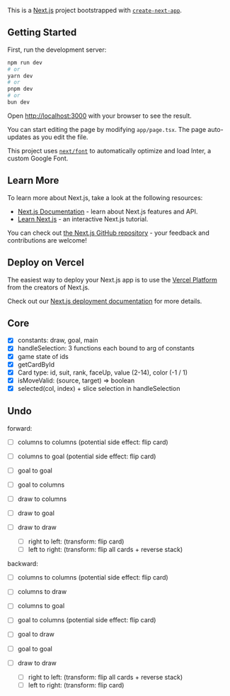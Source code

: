 This is a [Next.js](https://nextjs.org/) project bootstrapped with [`create-next-app`](https://github.com/vercel/next.js/tree/canary/packages/create-next-app).

## Getting Started

First, run the development server:

```bash
npm run dev
# or
yarn dev
# or
pnpm dev
# or
bun dev
```

Open [http://localhost:3000](http://localhost:3000) with your browser to see the result.

You can start editing the page by modifying `app/page.tsx`. The page auto-updates as you edit the file.

This project uses [`next/font`](https://nextjs.org/docs/basic-features/font-optimization) to automatically optimize and load Inter, a custom Google Font.

## Learn More

To learn more about Next.js, take a look at the following resources:

- [Next.js Documentation](https://nextjs.org/docs) - learn about Next.js features and API.
- [Learn Next.js](https://nextjs.org/learn) - an interactive Next.js tutorial.

You can check out [the Next.js GitHub repository](https://github.com/vercel/next.js/) - your feedback and contributions are welcome!

## Deploy on Vercel

The easiest way to deploy your Next.js app is to use the [Vercel Platform](https://vercel.com/new?utm_medium=default-template&filter=next.js&utm_source=create-next-app&utm_campaign=create-next-app-readme) from the creators of Next.js.

Check out our [Next.js deployment documentation](https://nextjs.org/docs/deployment) for more details.

## Core

- [x] constants: draw, goal, main
- [x] handleSelection: 3 functions each bound to arg of constants
- [x] game state of ids
- [x] getCardById
- [x] Card type: id, suit, rank, faceUp, value (2-14), color (-1 / 1)
- [x] isMoveValid: (source, target) => boolean
- [x] selected(col, index) + slice selection in handleSelection

## Undo

forward:

- [ ] columns to columns (potential side effect: flip card)
- [ ] columns to goal (potential side effect: flip card)

- [ ] goal to goal
- [ ] goal to columns

- [ ] draw to columns
- [ ] draw to goal
- [ ] draw to draw
  - [ ] right to left: (transform: flip card)
  - [ ] left to right: (transform: flip all cards + reverse stack)

backward:

- [ ] columns to columns (potential side effect: flip card)
- [ ] columns to draw
- [ ] columns to goal

- [ ] goal to columns (potential side effect: flip card)
- [ ] goal to draw
- [ ] goal to goal

- [ ] draw to draw
  - [ ] right to left: (transform: flip all cards + reverse stack)
  - [ ] left to right: (transform: flip card)
